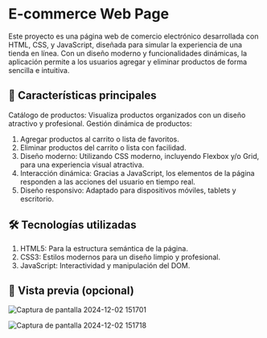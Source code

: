 # E-commerce Web Page
Este proyecto es una página web de comercio electrónico desarrollada con HTML, CSS, y JavaScript, diseñada para simular la experiencia de una tienda en línea. Con un diseño moderno y funcionalidades dinámicas, la aplicación permite a los usuarios agregar y eliminar productos de forma sencilla e intuitiva.

## 🚀 Características principales
Catálogo de productos: Visualiza productos organizados con un diseño atractivo y profesional.
Gestión dinámica de productos:
1. Agregar productos al carrito o lista de favoritos.
2. Eliminar productos del carrito o lista con facilidad.
3. Diseño moderno: Utilizando CSS moderno, incluyendo Flexbox y/o Grid, para una experiencia visual atractiva.
4. Interacción dinámica: Gracias a JavaScript, los elementos de la página responden a las acciones del usuario en tiempo real.
5. Diseño responsivo: Adaptado para dispositivos móviles, tablets y escritorio.
## 🛠️ Tecnologías utilizadas
1. HTML5: Para la estructura semántica de la página.
2. CSS3: Estilos modernos para un diseño limpio y profesional.
3. JavaScript: Interactividad y manipulación del DOM.
## 📸 Vista previa (opcional)
![Captura de pantalla 2024-12-02 151701](https://github.com/user-attachments/assets/4465b020-eb28-45bf-babe-cf4d3ca078e6)

![Captura de pantalla 2024-12-02 151718](https://github.com/user-attachments/assets/fbc0fd1d-a0a4-427a-b167-958a61b5c6b1)

